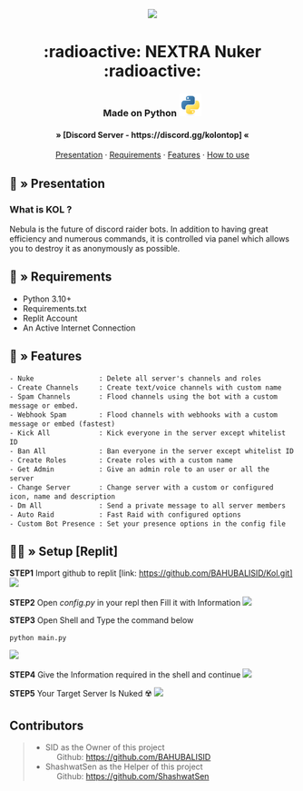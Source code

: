 <div align="center">
<p>
    <img src="https://cdn.discordapp.com/icons/1217116527308963901/a_a69a3d18d6dea267b5de7bfa7d007f17.gif">
</p>
<h1>
    :radioactive:  NEXTRA Nuker :radioactive:
</h1>
<h3> Made on Python <a href="https://www.python.org" target="_blank" rel="noreferrer"> <img src="https://raw.githubusercontent.com/devicons/devicon/master/icons/python/python-original.svg" alt="python" width="40" height="40"/> </a> <br></h3>
<h4>» [Discord Server - https://discord.gg/kolontop] «</h4>
  
 [Presentation](https://github.com/BAHUBALISID/Kol/?tab=readme-ov-file#--presentation) · [Requirements](https://github.com/BAHUBALISID/Kol/?tab=readme-ov-file#--requirements) · [Features](https://github.com/BAHUBALISID/Kol/?tab=readme-ov-file#--features) · [How to use ](https://github.com/BAHUBALISID/Kol/?tab=readme-ov-file#--how-to-use)
</div>

## <a id="Presentation"></a>🤖 » Presentation 
### What is KOL ? 
Nebula is the future of discord raider bots. In addition to having great efficiency and numerous commands, it is controlled via panel which allows you to destroy it as anonymously as possible.

## <a id="Requirements"></a> :brain: » Requirements
- Python 3.10+
- Requirements.txt
- Replit Account
- An Active Internet Connection

## <a id="Features"></a> :scroll: » Features
```
- Nuke                : Delete all server's channels and roles
- Create Channels     : Create text/voice channels with custom name
- Spam Channels       : Flood channels using the bot with a custom message or embed.
- Webhook Spam        : Flood channels with webhooks with a custom message or embed (fastest)
- Kick All            : Kick everyone in the server except whitelist ID
- Ban All             : Ban everyone in the server except whitelist ID
- Create Roles        : Create roles with a custom name
- Get Admin           : Give an admin role to an user or all the server
- Change Server       : Change server with a custom or configured icon, name and description
- Dm All              : Send a private message to all server members
- Auto Raid           : Fast Raid with configured options
- Custom Bot Presence : Set your presence options in the config file
```

## <a id="How To Use"></a> :man_technologist: » Setup [Replit]
**STEP1**
Import github to replit [link: https://github.com/BAHUBALISID/Kol.git]
<img src="https://media.discordapp.net/attachments/1244225486599487649/1257761546063450142/image.png?ex=66859538&is=668443b8&hm=f2a46682e00ef1f1836c3a2da9d7844fb56f8ead457a1d7168fd6b610904a2a1&=&format=webp&quality=lossless&width=1099&height=500">

**STEP2**
Open _config.py_ in your repl then Fill it with Information
<img src="https://media.discordapp.net/attachments/1244225486599487649/1257760677905563781/image.png?ex=66859469&is=668442e9&hm=2e68b69ac9900e0953b74829f8d391b44ef240ea7e8d775668aa6e88418ba155&=&format=webp&quality=lossless&width=1099&height=525">

**STEP3**
Open Shell and Type the command below
```
python main.py
```
<img src="https://media.discordapp.net/attachments/1244225486599487649/1257756367901687979/image.png?ex=66859066&is=66843ee6&hm=12520cc161c1469d2b79f680c5230f4bf0c43a1b0ecd94c2cad235e09478d837&=&format=webp&quality=lossless&width=1099&height=525">

**STEP4**
Give the Information required in the shell and continue
<img src="https://media.discordapp.net/attachments/1244225486599487649/1257757296604483655/image.png?ex=66859143&is=66843fc3&hm=edac6683ab7f5ddfcbe5179030a2afafced6c2a61e8918074edf2fa694aa54f2&=&format=webp&quality=lossless&width=1099&height=525">

**STEP5**
Your Target Server Is Nuked :radioactive:
<img src="https://media.discordapp.net/attachments/1244225486599487649/1257758705748021258/image.png?ex=66859293&is=66844113&hm=38855328c8f102a85f346620d6ddd513e44430f221e4eef4d687da3b12061cb1&=&format=webp&quality=lossless&width=1099&height=525">

## Contributors

> - SID as the Owner of this project   
>   &nbsp;&nbsp;&nbsp;&nbsp; Github: https://github.com/BAHUBALISID
>   &nbsp;
> - ShashwatSen as the Helper of this project   
>   &nbsp;&nbsp;&nbsp;&nbsp; Github: https://github.com/ShashwatSen
>   &nbsp;
